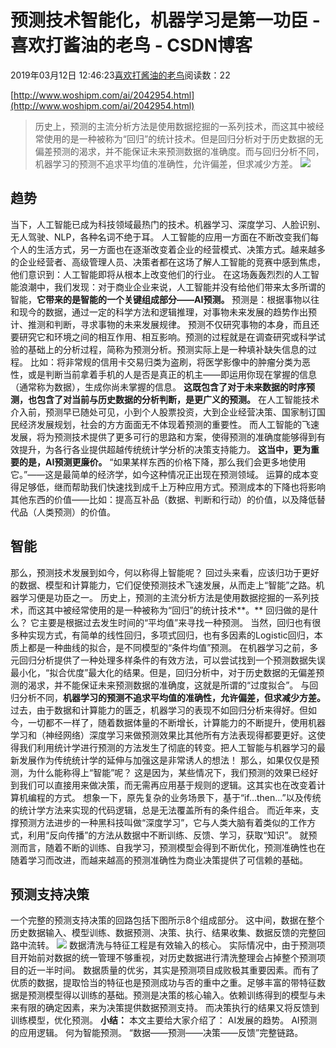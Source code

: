 
# 预测技术智能化，机器学习是第一功臣 - 喜欢打酱油的老鸟 - CSDN博客


2019年03月12日 12:46:23[喜欢打酱油的老鸟](https://me.csdn.net/weixin_42137700)阅读数：22


[http://www.woshipm.com/ai/2042954.html](http://www.woshipm.com/ai/2042954.html)

> 历史上，预测的主流分析方法是使用数据挖掘的一系列技术，而这其中被经常使用的是一种被称为“回归”的统计技术。但是回归分析对于历史数据的无偏差预测的渴求，并不能保证未来预测数据的准确度。而与回归分析不同，机器学习的预测不追求平均值的准确性，允许偏差，但求减少方差。
![](http://image.woshipm.com/wp-files/2019/03/YlxGh19qCPdt6FaN7Idt.jpg)
## 趋势
当下，人工智能已成为科技领域最热门的技术。机器学习、深度学习、人脸识别、无人驾驶、NLP，各种名词不绝于耳。
人工智能的应用一方面在不断改变我们每个人的生活方式，另一方面也在逐渐改变着企业的经营模式、决策方式。越来越多的企业经营者、高级管理人员、决策者都在这场了解人工智能的竞赛中感到焦虑，他们意识到：人工智能即将从根本上改变他们的行业。
在这场轰轰烈烈的人工智能浪潮中，我们发现：对于商业企业来说，人工智能并没有给他们带来太多所谓的智能，**它带来的是智能的一个关键组成部分——AI预测。**
预测是：根据事物以往和现今的数据，通过一定的科学方法和逻辑推理，对事物未来发展的趋势作出预计、推测和判断，寻求事物的未来发展规律。
预测不仅研究事物的本身，而且还要研究它和环境之间的相互作用、相互影响。预测的过程就是在调查研究或科学试验的基础上的分析过程，简称为预测分析。预测实际上是一种填补缺失信息的过程。
比如：将非常规的信用卡交易归类为盗刷，将医学影像中的肿瘤分类为恶性，或是判断当前拿着手机的人是否是真正的机主——即运用你现在掌握的信息（通常称为数据），生成你尚未掌握的信息。
**这既包含了对于未来数据的时序预测，也包含了对当前与历史数据的分析判断，是更广义的预测。**
在人工智能技术介入前，预测早已随处可见，小到个人股票投资，大到企业经营决策、国家制订国民经济发展规划，社会的方方面面无不体现着预测的重要性。
而人工智能的飞速发展，将为预测技术提供了更多可行的思路和方案，使得预测的准确度能够得到有效提升，为各行各业提供超越传统统计学分析的决策支持能力。
**这当中，更为重要的是，AI预测更廉价。**
“如果某样东西的价格下降，那么我们会更多地使用它。”——这是最简单的经济学，如今这种情况正出现在预测领域。
运算的成本变得足够低，继而帮助我们快速找到成千上万种应用方式。预测成本的下降也将影响其他东西的价值——比如：提高互补品（数据、判断和行动）的价值，以及降低替代品（人类预测）的价值。
## 智能
那么，预测技术发展到如今，何以称得上智能呢？
回过头来看，应该归功于更好的数据、模型和计算能力，它们促使预测技术飞速发展，从而走上“智能”之路。机器学习便是功臣之一。
历史上，预测的主流分析方法是使用数据挖掘的一系列技术，而这其中被经常使用的是一种被称为“回归”的统计技术**。**
回归做的是什么？
它主要是根据过去发生时间的“平均值”来寻找一种预测。
当然，回归也有很多种实现方式，有简单的线性回归，多项式回归，也有多因素的Logistic回归，本质上都是一种曲线的拟合，是不同模型的“条件均值”预测。
在机器学习之前，多元回归分析提供了一种处理多样条件的有效方法，可以尝试找到一个预测数据失误最小化，“拟合优度”最大化的结果。但是，回归分析中，对于历史数据的无偏差预测的渴求，并不能保证未来预测数据的准确度，这就是所谓的“过度拟合”。
与回归分析不同，**机器学习的预测不追求平均值的准确性，允许偏差，但求减少方差。**
过去，由于数据和计算能力的匮乏，机器学习的表现不如回归分析来得好。但如今，一切都不一样了，随着数据体量的不断增长，计算能力的不断提升，使用机器学习和（神经网络）深度学习来做预测效果比其他所有方法表现得都要更好。这使得我们利用统计学进行预测的方法发生了彻底的转变。把人工智能与机器学习的最新发展作为传统统计学的延伸与加强这是非常诱人的想法！
那么，如果仅仅是预测，为什么能称得上“智能”呢？
这是因为，某些情况下，我们预测的效果已经好到我们可以直接用来做决策，而无需再应用基于规则的逻辑。这其实也在改变着计算机编程的方式。
想象一下，原先复杂的业务场景下，基于“if…then…”以及传统的统计学方法来实现的代码逻辑，总是无法覆盖所有的条件组合。
而近年来，支撑预测方法进步的一种黑科技叫做“深度学习”，它与人类大脑有着类似的工作方式，利用“反向传播”的方法从数据中不断训练、反馈、学习，获取“知识”。
就预测而言，随着不断的训练、自我学习，预测模型会得到不断优化，预测准确性也在随着学习而改进，而越来越高的预测准确性为商业决策提供了可信赖的基础。
## 预测支持决策
一个完整的预测支持决策的回路包括下图所示8个组成部分。
这中间，数据在整个历史数据输入、模型训练、数据预测、决策、执行、结果收集、数据反馈的完整回路中流转。
![](http://image.woshipm.com/wp-files/2019/03/KpU1NXcbfwsRkiIxXrDe.gif)
数据清洗与特征工程是有效输入的核心。
实际情况中，由于预测项目开始前对数据的统一管理不够重视，对历史数据进行清洗整理会占掉整个预测项目的近一半时间。
数据质量的优劣，其实是预测项目成败极其重要因素。而有了优质的数据，提取恰当的特征也是预测成功与否的重中之重。足够丰富的带特征数据是预测模型得以训练的基础。预测是决策的核心输入。依赖训练得到的模型与未来有限的确定因素，来为决策提供数据预测支持。
而决策执行的结果又将反馈到训练模型，优化预测。
**小结：**
本文主要给大家介绍了：
AI发展的趋势。
AI预测的应用逻辑。
何为智能预测。
“数据——预测——决策——反馈”完整链路。

